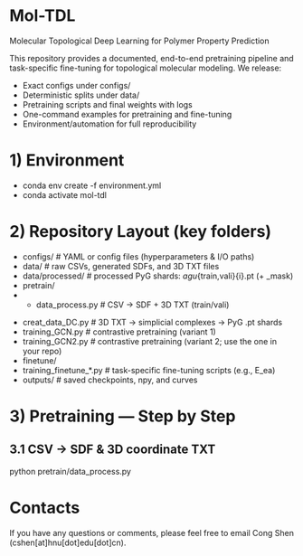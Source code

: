 # Mol-TDL
Molecular Topological Deep Learning for Polymer Property Prediction

This repository provides a documented, end-to-end pretraining pipeline and task-specific fine-tuning for topological molecular modeling. We release:
* Exact configs under configs/
* Deterministic splits under data/
* Pretraining scripts and final weights with logs
* One-command examples for pretraining and fine-tuning
* Environment/automation for full reproducibility

# 1) Environment
* conda env create -f environment.yml
* conda activate mol-tdl

# 2) Repository Layout (key folders)
- configs/        # YAML or config files (hyperparameters & I/O paths)   
- data/                  # raw CSVs, generated SDFs, and 3D TXT files   
- data/processed/        # processed PyG shards: <dataset>_agu_{train,vali}{i}.pt (+ _mask)   
- pretrain/  
-  + data_process.py      # CSV -> SDF + 3D TXT (train/vali)  
*   creat_data_DC.py     # 3D TXT -> simplicial complexes -> PyG .pt shards  
*   training_GCN.py      # contrastive pretraining (variant 1)  
*   training_GCN2.py     # contrastive pretraining (variant 2; use the one in your repo)  
* finetune/  
*   training_finetune_*.py  # task-specific fine-tuning scripts (e.g., E_ea)  
* outputs/               # saved checkpoints, npy, and curves  

# 3) Pretraining — Step by Step
## 3.1 CSV → SDF & 3D coordinate TXT
python pretrain/data_process.py

# Contacts
If you have any questions or comments, please feel free to email Cong Shen (cshen[at]hnu[dot]edu[dot]cn).
